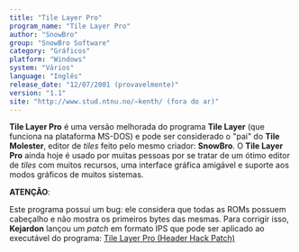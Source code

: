 ```yaml
---
title: "Tile Layer Pro"
program_name: "Tile Layer Pro"
author: "SnowBro"
group: "SnowBro Software"
category: "Gráficos"
platform: "Windows"
system: "Vários"
language: "Inglês"
release_date: "12/07/2001 (provavelmente)"
version: "1.1"
site: "http://www.stud.ntnu.no/~kenth/ (fora do ar)"
---
```

<b>Tile Layer Pro</b> é uma versão melhorada do programa <b>Tile Layer</b> (que funciona na plataforma MS-DOS) e pode ser considerado o "pai" do <b>Tile Molester</b>, editor de <i>tiles</i> feito pelo mesmo criador: <b>SnowBro</b>. O <b>Tile Layer Pro</b> ainda hoje é usado por muitas pessoas por se tratar de um ótimo editor de <i>tiles</i> com muitos recursos, uma interface gráfica amigável e suporte aos modos gráficos de muitos sistemas.

<b>ATENÇÃO</b>:

Este programa possui um bug: ele considera que todas as ROMs possuem cabeçalho e não mostra os primeiros bytes das mesmas. Para corrigir isso, <b>Kejardon</b> lançou um <i>patch</i> em formato IPS que pode ser aplicado ao executável do programa: <a href="https://romhackers.org/utilitarios/graficos/tile-layer-pro-header-hack-patch/">Tile Layer Pro (Header Hack Patch)</a>
